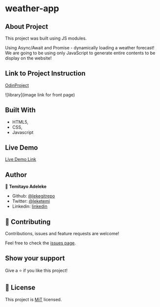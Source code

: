 # weather-app

## About Project

This project was built using JS modules.

Using Async/Await and Promise - dynamically loading a weather forecast! We are going to be using only JavaScript to generate entire contents to be display on the website!

## Link to Project Instruction

[OdinProject](https://www.theodinproject.com/courses/javascript/lessons/weather-app)

![library](image link for front page)

## Built With

-   HTML5,
-   CSS,
-   Javascript

## Live Demo

[Live Demo Link](https://raw.githack.com/lekegitrepo/weather-app/development/dist/index.html)

## Author

👤 **Temitayo Adeleke**

-   Github: [@lekegitrepo](https://github.com/lekegitrepo)
-   Twitter: [@leketemi](https://twitter.com/leketemi)
-   Linkedin: [linkedin](https://www.linkedin.com/in/adeleke-temitayo-a69125188/)

## 🤝 Contributing

Contributions, issues and feature requests are welcome!

Feel free to check the [issues page](https://github.com/lekegitrepo/weather-app/issues).

## Show your support

Give a ⭐️ if you like this project!

## 📝 License

This project is [MiT](https://opensource.org/licenses/MIT) licensed.
